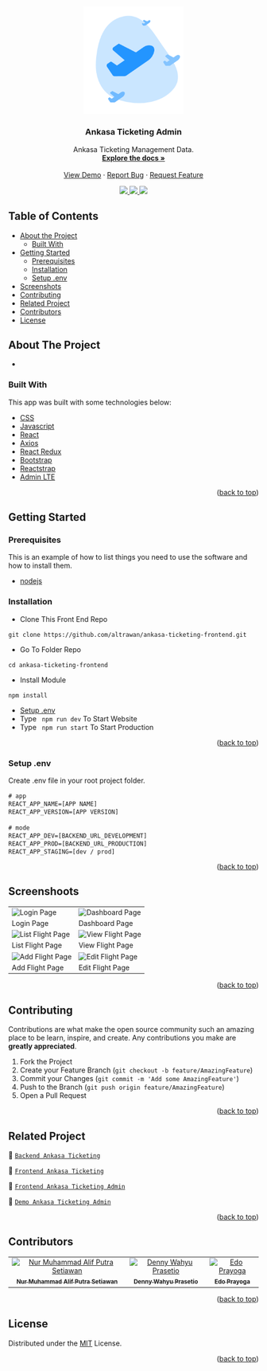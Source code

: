 <div id="top"></div>
<p align="center">
  <a href="https://github.com/altrawan/ankasa-ticketing-admin">
    <img src="./screenshoots/Logo.png"  width="200px" alt="Logo">
  </a>
</p>
<h3 align="center">Ankasa Ticketing Admin</h3>
<p align="center">
  Ankasa Ticketing Management Data.
  <br/>
  <a href="#table-of-contents">
    <strong>Explore the docs »</strong>
  </a>
  <br /><br/>
  <a href="https://ankasa-ticketing-admin.netlify.app/">View Demo</a>
  ·
  <a href="https://github.com/altrawan/ankasa-ticketing-admin/issues">Report Bug</a>
  ·
  <a href="https://github.com/altrawan/ankasa-ticketing-admin">Request Feature</a>
</p>
<p align="center">
  <a href="https://reactjs.org/">
    <img src="https://img.shields.io/badge/React-v18-blue?style=flat">
  </a>
  <a href="https://getbootstrap.com/docs/5.1/getting-started/introduction/">
    <img src="https://img.shields.io/badge/Bootstrap-v5-blueviolet?style=flat">
  </a>
  <a href="https://adminlte.io/">
    <img src="https://img.shields.io/badge/AdminLTE-v3.2-9cf?style=flat">
  </a>
</p>

<!-- TABLE OF CONTENTS -->
 ## Table of Contents

* [About the Project](#about-the-project)
  * [Built With](#built-with)
* [Getting Started](#getting-started)
  * [Prerequisites](#prerequisites)
  * [Installation](#installation)
  * [Setup .env](#setup-env)
* [Screenshots](#screenshoots)
* [Contributing](#contributing)
* [Related Project](#related-project)
* [Contributors](#contributors)
* [License](#license)

<!-- ABOUT THE PROJECT -->
## About The Project
- 

### Built With
This app was built with some technologies below:
* [CSS](https://developer.mozilla.org/en-US/docs/Web/CSS?retiredLocale=id)
* [Javascript](https://www.javascript.com/)
* [React](https://vuejs.org/v2)
* [Axios](https://axios-http.com/)
* [React Redux](https://react-redux.js.org/introduction/getting-started)
* [Bootstrap](https://getbootstrap.com/)
* [Reactstrap](https://reactstrap.github.io/)
* [Admin LTE](https://adminlte.io/)

<p align="right">(<a href="#top">back to top</a>)</p>

<!-- GETTING STARTED -->
## Getting Started

### Prerequisites

This is an example of how to list things you need to use the software and how to install them.

* [nodejs](https://nodejs.org/en/download/)

### Installation

- Clone This Front End Repo
```
git clone https://github.com/altrawan/ankasa-ticketing-frontend.git
```
- Go To Folder Repo
```
cd ankasa-ticketing-frontend
```
- Install Module
```
npm install
```
- <a href="#setup-env">Setup .env</a>
- Type ` npm run dev` To Start Website
- Type ` npm run start` To Start Production

<p align="right">(<a href="#top">back to top</a>)</p>

### Setup .env
Create .env file in your root project folder.
```
# app
REACT_APP_NAME=[APP NAME]
REACT_APP_VERSION=[APP VERSION]

# mode
REACT_APP_DEV=[BACKEND_URL_DEVELOPMENT]
REACT_APP_PROD=[BACKEND_URL_PRODUCTION]
REACT_APP_STAGING=[dev / prod]
```

<p align="right">(<a href="#top">back to top</a>)</p>

## Screenshoots

<p align="center" display=flex>
<table>
 
  <tr>
    <td><image src="screenshoots/Login Page.png" alt="Login Page" width=100%></td>
    <td><image src="screenshoots/Dashboard Page.png" alt="Dashboard Page" width=100%/></td>
  </tr>
   <tr>
    <td>Login Page</td>
    <td>Dashboard Page</td>
  </tr>
  
  <tr>
    <td><image src="screenshoots/List Flight Page.png" alt="List Flight Page" width=100%></td>
    <td><image src="screenshoots/View Flight Page.png" alt="View Flight Page" width=100%/></td>
  </tr>
  <tr>
    <td>List Flight Page</td>
    <td>View Flight Page</td>
  </tr>

  <tr>
    <td><image src="screenshoots/Add Flight Page.png" alt="Add Flight Page" width=100%></td>
    <td><image src="screenshoots/Edit Flight Page.png" alt="Edit Flight Page" width=100%></td>
  </tr>
  <tr>
      <td>Add Flight Page</td>
      <td>Edit Flight Page</td>
  </tr>
</table>
</p>

<p align="right">(<a href="#top">back to top</a>)</p>

## Contributing

Contributions are what make the open source community such an amazing place to be learn, inspire, and create. Any contributions you make are **greatly appreciated**.

1. Fork the Project
2. Create your Feature Branch (`git checkout -b feature/AmazingFeature`)
3. Commit your Changes (`git commit -m 'Add some AmazingFeature'`)
4. Push to the Branch (`git push origin feature/AmazingFeature`)
5. Open a Pull Request

<p align="right">(<a href="#top">back to top</a>)</p>

## Related Project
:rocket: [`Backend Ankasa Ticketing`](https://github.com/altrawan/ankasa-ticketing-backend)

:rocket: [`Frontend Ankasa Ticketing`](https://github.com/altrawan/ankasa-ticketing-frontend)

:rocket: [`Frontend Ankasa Ticketing Admin`](https://github.com/altrawan/ankasa-ticketing-admin)

:rocket: [`Demo Ankasa Ticketing Admin`](https://bit.ly/ankasa-ticketing-admin)

<p align="right">(<a href="#top">back to top</a>)</p>

## Contributors
<center>
  <table>
    <tr>
      <td align="center">
        <a href="https://github.com/altrawan">
          <img width="100" src="https://avatars.githubusercontent.com/u/39686865?v=4" alt="Nur Muhammad Alif Putra Setiawan"><br/>
          <sub><b>Nur Muhammad Alif Putra Setiawan</b></sub>
        </a>
      </td>
      <td align="center">
        <a href="https://github.com/janexmgd">
          <img width="100" src="https://avatars.githubusercontent.com/u/43938494?v=4" alt="Denny Wahyu Prasetio"><br/>
          <sub><b>Denny Wahyu Prasetio</b></sub>
        </a>
      </td>
      <td align="center">
        <a href="https://github.com/edoprayoga1999">
          <img width="100" src="https://avatars.githubusercontent.com/u/101086199?v=4" alt="Edo Prayoga"><br/>
          <sub><b>Edo Prayoga</b></sub>
        </a>
      </td>
    </tr>
  </table>
</center>

<p align="right">(<a href="#top">back to top</a>)</p>

## License
Distributed under the [MIT](/LICENSE) License.

<p align="right">(<a href="#top">back to top</a>)</p>
